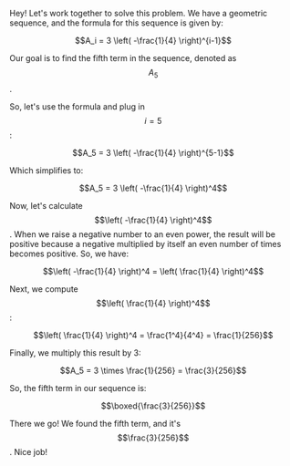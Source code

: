 Hey! Let's work together to solve this problem. We have a geometric sequence, and the formula for this sequence is given by:

$$A_i = 3 \left( -\frac{1}{4} \right)^{i-1}$$

Our goal is to find the fifth term in the sequence, denoted as $$A_5$$.

So, let's use the formula and plug in $$i = 5$$:

$$A_5 = 3 \left( -\frac{1}{4} \right)^{5-1}$$

Which simplifies to:

$$A_5 = 3 \left( -\frac{1}{4} \right)^4$$

Now, let's calculate $$\left( -\frac{1}{4} \right)^4$$. When we raise a negative number to an even power, the result will be positive because a negative multiplied by itself an even number of times becomes positive. So, we have:

$$\left( -\frac{1}{4} \right)^4 = \left( \frac{1}{4} \right)^4$$

Next, we compute $$\left( \frac{1}{4} \right)^4$$:

$$\left( \frac{1}{4} \right)^4 = \frac{1^4}{4^4} = \frac{1}{256}$$

Finally, we multiply this result by 3:

$$A_5 = 3 \times \frac{1}{256} = \frac{3}{256}$$

So, the fifth term in our sequence is:

$$\boxed{\frac{3}{256}}$$

There we go! We found the fifth term, and it's $$\frac{3}{256}$$. Nice job!